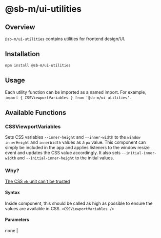 # @sb-m/ui-utilities

## Overview
`@sb-m/ui-utilities` contains utilities for frontend design/UI.

## Installation
`npm install @sb-m/ui-utilities`

## Usage
Each utility function can be imported as a named import. For example,
`import { CSSViewportVariables } from '@sb-m/ui-utilities'`.

## Available Functions
### CSSViewportVariables
Sets CSS variables `--inner-height` and `--inner-width` to the `window` `innerHeight` and
`innerWidth` values as a `px` value. This component can simply be included in the app and applies
listeners to the window resize event and updates the CSS value accordingly. It also sets
`--initial-inner-width` and `--initial-inner-height` to the initial values.

### Why?
[The CSS `vh` unit can't be trusted](https://stackoverflow.com/questions/37112218/css3-100vh-not-constant-in-mobile-browser)

#### Syntax
Inside component, this should be called as high as possible to ensure the values are available in
CSS.
`<CSSViewportVariables />`

#### Parameters
none                                                                                                                             |
